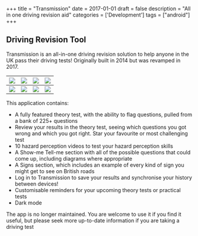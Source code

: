+++
title = "Transmission"
date = 2017-01-01
draft = false
description = "All in one driving revision aid"
categories = ['Development']
tags = ["android"]
+++

## Driving Revision Tool

Transmission is an all-in-one driving revision solution to help anyone in the UK pass their driving tests! Originally built in 2014 but was revamped in 2017. 

| ![](/img/projects/transmission/transmission_1.png) | ![](/img/projects/transmission/transmission_2.png) | ![](/img/projects/transmission/transmission_3.png) | ![](/img/projects/transmission/transmission_4.png) | 
|---|---|---|---|
| ![](/img/projects/transmission/transmission_5.png) | ![](/img/projects/transmission/transmission_6.png) | ![](/img/projects/transmission/transmission_7.png) | ![](/img/projects/transmission/transmission_8.png) | 

This application contains:

- A fully featured theory test, with the ability to flag questions, pulled from a bank of 225+ questions
- Review your results in the theory test, seeing which questions you got wrong and which you got right. Star your favourite or most challenging test
- 10 hazard perception videos to test your hazard perception skills
- A Show-me Tell-me section with all of the possible questions that could come up, including diagrams where appropriate
- A Signs section, which includes an example of every kind of sign you might get to see on British roads
- Log in to Transmission to save your results and synchronise your history between devices!
- Customisable reminders for your upcoming theory tests or practical tests
- Dark mode

The app is no longer maintained. You are welcome to use it if you find it useful, but please seek more up-to-date information if you are taking a driving test